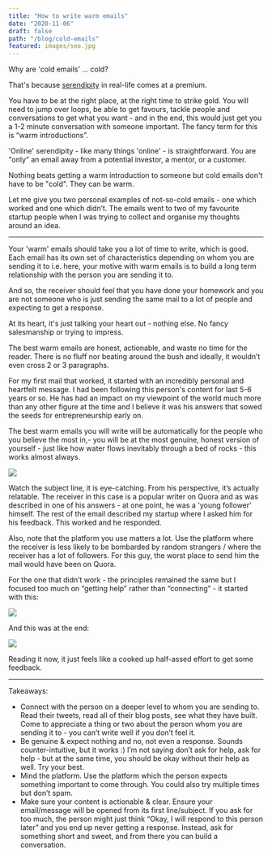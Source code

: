 ```yaml
---
title: "How to write warm emails"
date: "2020-11-06"
draft: false
path: "/blog/cold-emails"
featured: images/seo.jpg
---
```


Why are 'cold emails' ... cold?

That's because [serendipity](https://akhilkg.me/blog/serendipity) in real-life comes at a premium. 

You have to be at the right place, at the right time to strike gold. You will need to jump over loops, be able to get favours, tackle people and conversations to get what you want - and in the end, this would just get you a 1-2 minute conversation with someone important. The fancy term for this is “warm introductions”.

'Online' serendipity - like many things 'online' - is straightforward. You are "only” an email away from a potential investor, a mentor, or a customer. 

Nothing beats getting a warm introduction to someone but cold emails don't have to be "cold". They can be warm. 

Let me give you two personal examples of not-so-cold emails - one which worked and one which didn’t. The emails went to two of my favourite startup people when I was trying to collect and organise my thoughts around an idea.

--------

Your 'warm' emails should take you a lot of time to write, which is good. Each email has its own set of characteristics depending on whom you are sending it to  i.e. here, your motive with warm emails is to build a long term relationship with the person you are sending it to.

And so, the receiver should feel that you have done your homework and you are not someone who is just sending the same mail to a lot of people and expecting to get a response.

At its heart, it's just talking your heart out - nothing else. No fancy salesmanship or trying to impress. 

The best warm emails are honest, actionable, and waste no time for the reader. There is no fluff nor beating around the bush and ideally, it wouldn’t even cross 2 or 3 paragraphs.

For my first mail that worked, it started with an incredibly personal and heartfelt message. I had been following this person's content for last 5-6 years or so. He has had an impact on my viewpoint of the world much more than any other figure at the time and I believe it was his answers that sowed the seeds for entrepreneurship early on.

The best warm emails you will write will be automatically for the people who you believe the most in,- you will be at the most genuine, honest version of yourself  - just like how water flows inevitably through a bed of rocks - this works almost always.

<img src="https://user-images.githubusercontent.com/32199592/98252728-44892880-1fa0-11eb-90f9-d9f2ef37bf65.jpg"/>

Watch the subject line, it is eye-catching. From his perspective, it’s actually relatable. The receiver in this case is a popular writer on Quora and as was described in one of his answers - at one point, he was a 'young follower' himself. The rest of the email described my startup where I asked him for his feedback.
This worked and he responded.

Also, note that the platform you use matters a lot. Use the platform where the receiver is less likely to be bombarded by random strangers / where the receiver has a lot of followers. For this guy, the worst place to send him the mail would have been on Quora.

For the one that didn’t work - the principles remained the same but I focused too much on “getting help” rather than “connecting” - it started with this:

<img src="https://user-images.githubusercontent.com/32199592/98252734-4652ec00-1fa0-11eb-88c2-3ae94eea6e4c.jpg"/>

And this was at the end:

<img src="https://user-images.githubusercontent.com/32199592/98252740-46eb8280-1fa0-11eb-9c09-dff29cb7ac86.jpg">

Reading it now, it just feels like a cooked up half-assed effort to get some feedback.

------

Takeaways:
- Connect with the person on a deeper level to whom you are sending to. Read their tweets, read all of their blog posts, see what they have built. Come to appreciate a thing or two about the person whom you are sending it to - you can’t write well if you don’t feel it.
- Be genuine & expect nothing and no, not even a response. Sounds counter-intuitive, but it works :) I’m not saying don’t ask for help, ask for help - but at the same time, you should be okay without their help as well. Try your best.
- Mind the platform. Use the platform which the person expects something important to come through. You could also try multiple times but don’t spam.
- Make sure your content is actionable & clear. Ensure your email/message will be opened from its first line/subject. If you ask for too much, the person might just think “Okay, I will respond to this person later” and you end up never getting a response. Instead, ask for something short and sweet, and from there you can build a conversation.




